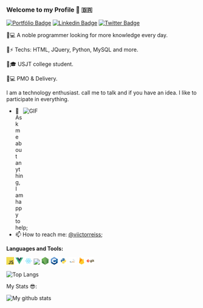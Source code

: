 ### Welcome to my Profile 👋 🇧🇷

[![Portfólio Badge](https://img.shields.io/badge/-My%20Portf%C3%B3lio-red)](https://viictorreiss.github.io/)
[![Linkedin Badge](https://img.shields.io/badge/-LinkedIn-blue?style=flat-square&logo=Linkedin&logoColor=white&link=https://www.linkedin.com/in/victormendesreis/)](https://www.linkedin.com/in/victormendesreis/)
[![Twitter Badge](https://img.shields.io/twitter/url?style=social&url=https%3A%2F%2Ftwitter.com%2Fviictorreiss)](https://twitter.com/viictorreiss)

 🔸💻 A noble programmer looking for more knowledge every day.
 
 🔸⚡️ Techs: HTML, JQuery, Python, MySQL and more.

 🔸🎓 USJT college student.

 🔸💻 PMO & Delivery.


I am a technology enthusiast. call me to talk and if you have an idea. I like to participate in everything.

  <img align="right" alt="GIF" src="https://github.com/abhisheknaiidu/abhisheknaiidu/blob/master/code.gif?raw=true" width="460" height="300" />
  
- 💬 Ask me about anything, I am happy to help;
- 📫 How to reach me: [@viictorreiss](https://twitter.com/viictorreiss);


**Languages and Tools:**  

<code><img height="20" src="https://raw.githubusercontent.com/github/explore/80688e429a7d4ef2fca1e82350fe8e3517d3494d/topics/javascript/javascript.png"></code>
<code><img height="20" src="https://raw.githubusercontent.com/github/explore/80688e429a7d4ef2fca1e82350fe8e3517d3494d/topics/vue/vue.png"></code>
<code><img height="20" src="https://raw.githubusercontent.com/github/explore/80688e429a7d4ef2fca1e82350fe8e3517d3494d/topics/react/react.png"></code>
<code><img height="20" src="https://cdn4.iconfinder.com/data/icons/file-extension-names-vol-5-1/512/38-512.png"></code>
<code><img height="20" src="https://raw.githubusercontent.com/github/explore/80688e429a7d4ef2fca1e82350fe8e3517d3494d/topics/nodejs/nodejs.png"></code>
<code><img height="20" src="https://raw.githubusercontent.com/github/explore/80688e429a7d4ef2fca1e82350fe8e3517d3494d/topics/cpp/cpp.png"></code>
<code><img height="20" src="https://raw.githubusercontent.com/github/explore/80688e429a7d4ef2fca1e82350fe8e3517d3494d/topics/python/python.png"></code>
<code><img height="20" src="https://raw.githubusercontent.com/github/explore/80688e429a7d4ef2fca1e82350fe8e3517d3494d/topics/mysql/mysql.png"></code>
<code><img height="20" src="https://raw.githubusercontent.com/github/explore/80688e429a7d4ef2fca1e82350fe8e3517d3494d/topics/firebase/firebase.png"></code>
<code><img height="20" src="https://raw.githubusercontent.com/github/explore/80688e429a7d4ef2fca1e82350fe8e3517d3494d/topics/git/git.png"></code>

<img src="https://camo.githubusercontent.com/3cbf7a67317085a9eeb3b12938d53a4f3beb301c8035797483a4e0ecdfedd024/68747470733a2f2f6769746875622d726561646d652d73746174732e76657263656c2e6170702f6170692f746f702d6c616e67732f3f757365726e616d653d76696963746f727265697373266c61796f75743d636f6d70616374267468656d653d6d69646e696768742d707572706c65" alt="Top Langs" data-canonical-src="https://github-readme-stats.vercel.app/api/top-langs/?username=viictorreiss&amp;layout=compact&amp;theme=midnight-purple" style="max-width:100%;">

My Stats 😎:

<img src="https://camo.githubusercontent.com/94648281105c490f1b025076f943d47d0f01bea2c651039aa799bb31a4313610/68747470733a2f2f6769746875622d726561646d652d73746174732e76657263656c2e6170702f6170693f757365726e616d653d76696963746f7272656973732673686f775f69636f6e733d74727565267468656d653d6d69646e696768742d707572706c65" alt="My github stats" data-canonical-src="https://github-readme-stats.vercel.app/api?username=viictorreiss&amp;show_icons=true&amp;theme=midnight-purple" style="max-width:100%;">


